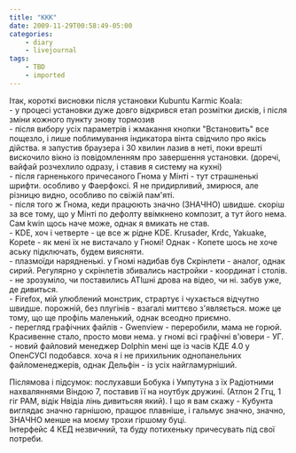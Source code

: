 ```yaml
---
title: "KKK"
date: 2009-11-29T00:58:49-05:00
categories:
    - diary
    - livejournal
tags:
    - TBD
    - imported
---
```


Ітак, короткі висновки після установки Kubuntu Karmic Koala:  
\- у процесі установки дуже довго відкрився етап розмітки дисків, і після зміни кожного пункту знову тормозив  
\- після вибору усіх параметрів і жмакання кнопки "Встановить" все пощезло, і лише поблимування індикатора вінта свідчило про якісь дійства. я запустив браузера і 30 хвилин лазив в неті, поки врешті вискочило вікно із повідомленням про завершення установки. (доречі, вайфай розчехлило одразу, і ставив я систему на кухні)  
\- після гарненького причесаного Гнома у Мінті - тут страшненькі шрифти. особливо у Фаерфоксі. Я не придирливий, змирюся, але різницю видно, особливо по свіжій пам'яті.  
\- після того ж Гнома, кеди працюють значно (ЗНАЧНО) швидше. скоріш за все тому, що у Мінті по дефолту ввімкнено композит, а тут його нема. Сам kwin щось наче може, однак я вмикать не став.  
\- KDE, хоч і четверте - це все ж рідне KDE. Krusader, Krdc, Yakuake, Kopete - як мені їх не вистачало у Гномі! Однак - Копете шось не хоче аську підключать, будем виясняти.  
\- плазмоїди нарядненькі. у Гномі надибав був Скрінлети - аналог, однак сирий. Регулярно у скрінлетів збивались настройки - координат і столів.  
\- не зрозуміло, чи поставились АТІшні дрова на відео, чи ні. забув уже, де дивиться.  
\- Firefox, мій улюблений монстрик, страртує і чухається відчутно швидше. порожній, без плугінів - взагалі миттєво з'являється. може це тому, що ще профіль маленький, однак всеодно приємно.  
\- перегляд графічних файлів - Gwenview - переробили, мама не горюй. Красивенне стало, просто мови нема. у гномі всі графічні в'ювери - УГ.  
\- новий файловий менеджер Dolphin мені ще із часів КДЕ 4.0 у ОпенСУСІ подобався. хоча я і не прихильник однопанельних файломенеджерів, однак Дельфін - із усіх найгламурніший.  
  
Післямова і підсумок: послухавши Бобука і Умпутуна з їх Радіотними нахваляннями Віндою 7, поставив її на ноутбук дружині. (Атлон 2 Ггц, 1 гіг РАМ, відік Нвідіа лінь дивитьсяя який). І що я вам скажу - Кубунта виглядає значно гарнішою, пращює плавніше, і гальмує значно, значно, ЗНАЧНО менше на моєму трохи гіршому буці.  
Інтерфейс 4 КЕД незвичний, та буду потихеньку причесувать під свої потреби.